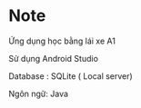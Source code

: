 # Note
Ứng dụng học bằng lái xe A1

Sử dụng Android Studio

Database : SQLite ( Local server)

Ngôn ngữ: Java

